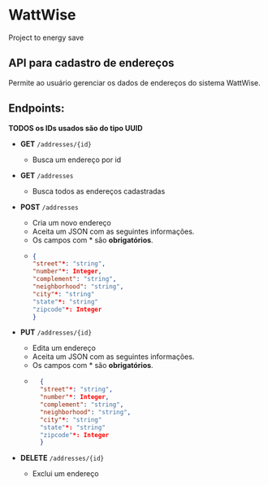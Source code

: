 # WattWise
Project to energy save

## API para cadastro de endereços
Permite ao usuário gerenciar os dados de endereços do sistema WattWise.

## Endpoints:

**TODOS os IDs usados são do tipo UUID**
* **GET** `/addresses/{id}`
    * Busca um endereço por id
*  **GET** `/addresses`
    * Busca todos as endereços cadastradas
* **POST** `/addresses`
    * Cria um novo endereço
    * Aceita um JSON com as seguintes informações.
    * Os campos com * são **obrigatórios**.
    * ```json
      {
      "street"*: "string", 
      "number"*: Integer,
      "complement": "string",
      "neighborhood": "string",
      "city"*: "string"
      "state"*: "string"
      "zipcode"*: Integer
      }
      ```

* **PUT** `/addresses/{id}`
    * Edita um endereço
    * Aceita um JSON com as seguintes informações.
    * Os campos com * são **obrigatórios**.
  * ```json
      {
      "street"*: "string", 
      "number"*: Integer,
      "complement": "string",
      "neighborhood": "string",
      "city"*: "string"
      "state"*: "string"
      "zipcode"*: Integer
      }
      ```
* **DELETE** `/addresses/{id}`
    *  Exclui um endereço